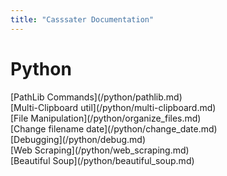 ```yaml
---
title: "Casssater Documentation"
---
```


<h1>Python</h1>
[PathLib Commands](/python/pathlib.md)<br>
[Multi-Clipboard util](/python/multi-clipboard.md)<br>
[File Manipulation](/python/organize_files.md)<br>
[Change filename date](/python/change_date.md)<br>
[Debugging](/python/debug.md)<br>
[Web Scraping](/python/web_scraping.md)<br>
[Beautiful Soup](/python/beautiful_soup.md)
